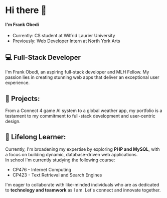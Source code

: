 # Hi there 👋

#### I'm Frank Obedi

- Currently: CS student at Wilfrid Laurier University
- Previously: Web Developer Intern at North York Arts

## 💻 Full-Stack Developer

I'm Frank Obedi, an aspiring full-stack developer and MLH Fellow. My passion lies in creating stunning web apps that deliver an exceptional user experience.

## 🚀 Projects:

From a Connect 4 game AI system to a global weather app, my portfolio is a testament to my commitment to full-stack development and user-centric design.

## 🌱 Lifelong Learner:

Currently, I'm broadening my expertise by exploring **PHP and MySQL**, with a focus on building dynamic, database-driven web applications. <br>
In school I'm currently studying the following course:

- CP476 - Internet Computing
- CP423 - Text Retrieval and Search Engines

I'm eager to collaborate with like-minded individuals who are as dedicated to **technology and teamwork** as I am. Let's connect and innovate together.
